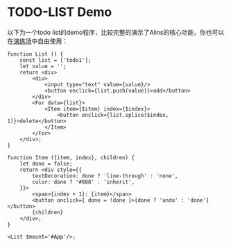 <!--
 * @Author: chenzhongsheng
 * @Date: 2023-10-10 07:43:01
 * @Description: Coding something
-->
# TODO-LIST Demo

以下为一个todo list的demo程序，比较完整的演示了Alins的核心功能，你也可以在[演练场](https://alinsjs.github.io/playground/#56)中自由使用：

<CodeBox/>

```tsx
function List () {
    const list = ['todo1'];
    let value = '';
    return <div>
        <div>
            <input type="text" value={value}/>
            <button onclick={list.push(value)}>add</button>
        </div>
        <For data={list}>
            <Item item={$item} index={$index}>
                <button onclick={list.splice($index, 1)}>delete</button>
            </Item>
        </For>
    </div>;
}

function Item ({item, index}, children) {
    let done = false;
    return <div style={{
        textDecoration: done ? 'line-through' : 'none',
        color: done ? '#888' : 'inherit',
    }}>
        <span>{index + 1}: {item}</span>
        <button onclick={ done = !done }>{done ? 'undo' : 'done'}</button>
        {children}
    </div>;
}

<List $mount='#App'/>;
```
